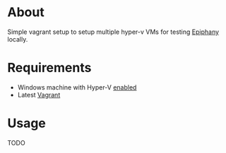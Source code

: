 # About
Simple vagrant setup to setup multiple hyper-v VMs for testing [Epiphany](https://github.com/epiphany-platform/epiphany) locally.

# Requirements

- Windows machine with Hyper-V [enabled](https://docs.microsoft.com/en-us/virtualization/hyper-v-on-windows/quick-start/enable-hyper-v)
- Latest [Vagrant](https://www.vagrantup.com/downloads.html)

# Usage

TODO
